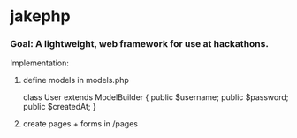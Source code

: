 # jakephp

### Goal: A lightweight, web framework for use at hackathons. 
Implementation: 
1) define models in models.php

	class User extends ModelBuilder {
		public $username;
		public $password;
		public $createdAt;
	}

2) create pages + forms in /pages

